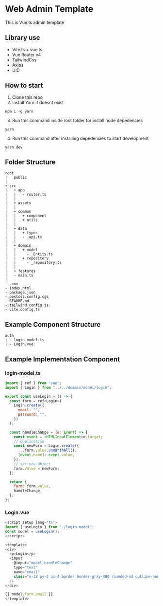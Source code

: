 # Web Admin Template

This is Vue.ts admin template

## Library use

- Vite.ts + vue.ts
- Vue Router v4
- TailwindCss
- Axios
- UID

## How to start

1. Clone this repo
2. Install Yarn if doesnt exist

```
npm i -g yarn
```

3. Run this command inside root folder for install node depedencies

```
yarn
```

4. Run this command after installing depedencies to start development

```
yarn dev
```

## Folder Structure

```
root
|   public
|
+ src
|   + app
|   |   - router.ts
|   |
|   + assets
|   |
|   + common
|   |   + component
|   |   + utils
|   |
|   + data
|   |   + types
|   |   - _api.ts
|   |
|   + domain
|   |   + model
|   |     - _Entity.ts
|   |   + repository
|   |     - _repository.ts
|   |
|   + features
|   - main.ts
|
- .env
- index.html
- package.json
- postcss.config.cgs
- README.md
- tailwind.config.js
- vite.config.ts
```

## Example Component Structure

```
auth
| - login-model.ts
| - Login.vue
```

## Example Implementation Component

### login-model.ts

```javascript
import { ref } from "vue";
import { Login } from "../../domain/model/login";

export const useLogin = () => {
  const form = ref<Login>(
    Login.create({
      email: "",
      password: "",
    })
  );

  const handleChange = (e: Event) => {
    const event = <HTMLInputElement>e.target;
    // duplication
    const newForm = Login.create({
      ...form.value.unmarshall(),
      [event.name]: event.value,
    });
    // set new Object
    form.value = newForm;
  };

  return {
    form: form.value,
    handleChange,
  };
};

```

### Login.vue

```javascript
<script setup lang="ts">
import { useLogin } from "./login-model";
const model = useLogin();
</script>

<template>
<div>
  <p>Login</p>
  <input
    @input="model.handleChange"
    type="text"
    name="email"
    class="w-32 py-2 px-4 border border-gray-400 rounded-md outline-none"
  />
</div>

{{ model.form.email }}
</template>

```
